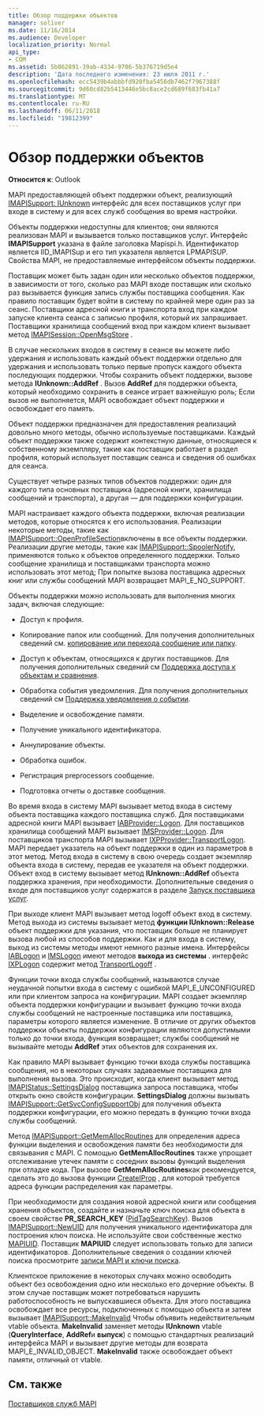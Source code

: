 ```yaml
---
title: Обзор поддержки объектов
manager: soliver
ms.date: 11/16/2014
ms.audience: Developer
localization_priority: Normal
api_type:
- COM
ms.assetid: 5b062891-39ab-4334-9706-5b376719d5e4
description: 'Дата последнего изменения: 23 июля 2011 г.'
ms.openlocfilehash: ecc5439b4abbbfd920fba5456db7462f7967388f
ms.sourcegitcommit: 9d60cd82b5413446e5bc8ace2cd689f683fb41a7
ms.translationtype: MT
ms.contentlocale: ru-RU
ms.lasthandoff: 06/11/2018
ms.locfileid: "19812399"
---
```

# <a name="support-object-overview"></a>Обзор поддержки объектов

  
  
**Относится к**: Outlook 
  
MAPI предоставляющей объект поддержки объект, реализующий [IMAPISupport: IUnknown](imapisupportiunknown.md) интерфейс для всех поставщиков услуг при входе в систему и для всех служб сообщения во время настройки. 
  
Объекты поддержки недоступны для клиентов; они являются реализован MAPI и вызывается только поставщиков услуг. Интерфейс **IMAPISupport** указана в файле заголовка Mapispi.h. Идентификатор является IID_IMAPISup и его тип указателя является LPMAPISUP. Свойства MAPI, не предоставляемые интерфейсом объекты поддержки. 
  
Поставщик может быть задан один или несколько объектов поддержки, в зависимости от того, сколько раз MAPI входе поставщик или сколько раз вызывается функция запись службы поставщика сообщения. Как правило поставщик будет войти в систему по крайней мере один раз за сеанс. Поставщики адресной книги и транспорта вход при каждом запуске клиента сеанса с записью профиля, который их запрашивает. Поставщики хранилища сообщений вход при каждом клиент вызывает метод [IMAPISession::OpenMsgStore](imapisession-openmsgstore.md) . 
  
В случае нескольких входов в систему в сеансе вы можете либо удержания и использовать каждый объект поддержки отдельно для удержания и использовать только первые пропуск каждого объекта последующих поддержки. Чтобы сохранить объект поддержки, вызове метода **IUnknown::AddRef** . Вызов **AddRef** для поддержки объекта, который необходимо сохранить в сеансе играет важнейшую роль; Если вызов не выполняется, MAPI освобождает объект поддержки и освобождает его память. 
  
Объект поддержки предназначен для предоставления реализаций довольно много методы, обычно используемые поставщиками. Каждый объект поддержки также содержит контекстную данные, относящиеся к собственному экземпляру, такие как поставщик работает в раздел профиля, который использует поставщик сеанса и сведения об ошибках для сеанса. 
  
Существует четыре разных типов объектов поддержки: один для каждого типа основных поставщика (адресной книги, хранилища сообщений и транспорта), а другая — для поддержки конфигурации. 
  
MAPI настраивает каждого объекта поддержки, включая реализации методов, которые относятся к его использования. Реализации некоторые методы, такие как [IMAPISupport::OpenProfileSection](imapisupport-openprofilesection.md)включены в все объекты поддержки. Реализации другие методы, такие как [IMAPISupport::SpoolerNotify](imapisupport-spoolernotify.md), применяются только к объектов определенного поддержки. Только сообщение хранилища и поставщиками транспорта можно использовать этот метод; При попытке вызова поставщика адресных книг или службы сообщений MAPI возвращает MAPI_E_NO_SUPPORT.
  
Объекты поддержки можно использовать для выполнения многих задач, включая следующие:
  
- Доступ к профиля.
    
- Копирование папок или сообщений. Для получения дополнительных сведений см. [копирование или перехода сообщение или папку](copying-or-moving-a-message-or-a-folder.md).
    
- Доступ к объектам, относящихся к других поставщиков. Для получения дополнительных сведений см [Поддержка доступа к объектам и сравнения](supporting-object-access-and-comparison.md). 
    
- Обработка события уведомления. Для получения дополнительных сведений см [Поддержка уведомления о событии](supporting-event-notification.md).
    
- Выделение и освобождение памяти.
    
- Получение уникального идентификатора.
    
- Аннулирование объекты.
    
- Обработка ошибок.
    
- Регистрация preprocessors сообщение. 
    
- Подготовка отчеты о доставке сообщения. 
    
Во время входа в систему MAPI вызывает метод входа в систему объекта поставщика каждого поставщика служб. Для поставщиками адресной книги MAPI вызывает [IABProvider::Logon](iabprovider-logon.md). Для поставщиков хранилища сообщений MAPI вызывает [IMSProvider::Logon](imsprovider-logon.md). Для поставщиков транспорта MAPI вызывает [IXPProvider::TransportLogon](ixpprovider-transportlogon.md). MAPI передает указатель на объект поддержки в один из параметров в этот метод. Метод входа в систему в свою очередь создает экземпляр объекта входа в систему, передав ее указателя на объект поддержки. Объект вход в систему вызывает метод **IUnknown::AddRef** объекта поддержка хранения, при необходимости. Дополнительные сведения о входе для поставщиков услуг содержатся в разделе [Запуск поставщика услуг](starting-a-service-provider.md).
  
При выходе клиент MAPI вызывает метод logoff объект вход в систему. Метод выхода из системы вызывает метод **функции IUnknown::Release** объект поддержки для указания, что поставщик больше не планирует вызова любой из способов поддержки. Как и для входа в систему, выход из системы методы имеют немного разные имена. Интерфейсы [IABLogon](iablogoniunknown.md) и [IMSLogon](imslogoniunknown.md) имеют методов **выхода из системы** . интерфейс [IXPLogon](ixplogoniunknown.md) содержит метод [TransportLogoff](ixplogon-transportlogoff.md) . 
  
Функции точки входа службы сообщений, называются случае неудачной попытки входа в систему с ошибкой MAPI_E_UNCONFIGURED или при клиентом запроса на конфигурации. MAPI создает экземпляр объекта поддержки конфигурации и вызывает функцию точки входа службы сообщений не настроенные поставщика или поставщика, параметры которого является изменение. В отличие от других объектов поддержки объекты поддержки конфигурации являются допустимыми только до точки входа, функция возвращает; службы сообщений не вызывайте методы **AddRef** этих объектов для сохранения их. 
  
Как правило MAPI вызывает функцию точки входа службы поставщика сообщения, но в некоторых случаях задаваемые поставщика для выполнения вызова. Это происходит, когда клиент вызывает метод [IMAPIStatus::SettingsDialog](imapistatus-settingsdialog.md) поставщика запроса поставщика, чтобы открыть окно свойств конфигурации. **SettingsDialog** должны вызывать [IMAPISupport::GetSvcConfigSupportObj](imapisupport-getsvcconfigsupportobj.md) для получения объекта поддержки конфигурации, его можно передать в функцию точки входа службы сообщений. 
  
Метод [IMAPISupport::GetMemAllocRoutines](imapisupport-getmemallocroutines.md) для определения адреса функции выделения и освобождения памяти без необходимости для связывания с MAPI. С помощью **GetMemAllocRoutines** также упрощает отслеживание утечек памяти с соседних вызовы функций выделения при отладке кода. При вызове **GetMemAllocRoutines**как рекомендуется, сделать это до вызова функции [CreateIProp](createiprop.md) , для которой требуется адреса функции распределения как параметры. 
  
При необходимости для создания новой адресной книги или сообщения хранения объектов, создайте и назначьте ключ поиска для объекта в своем свойстве **PR_SEARCH_KEY** ([PidTagSearchKey](pidtagsearchkey-canonical-property.md)). Вызов [IMAPISupport::NewUID](imapisupport-newuid.md) для получения уникального идентификатора для построения ключ поиска. Не используйте свои собственные жестко [MAPIUID](mapiuid.md). Поставщик **MAPIUID** следует использовать только для записи идентификаторов. Дополнительные сведения о создании ключей поиска просмотрите [записи MAPI и ключи поиска](mapi-record-and-search-keys.md).
  
Клиентское приложение в некоторых случаях можно освободить объект без освобождения одно или несколько его дочерние объекты. В этом случае поставщик может потребоваться нарушить работоспособность не выпускавшиеся объекта. Для этого поставщика освобождает все ресурсы, подключенных с помощью объекта и затем вызывает [IMAPISupport::MakeInvalid](imapisupport-makeinvalid.md) Чтобы объявить недействительным vtable объекта. **MakeInvalid** заменяет методы **IUnknown** vtable (**QueryInterface**, **AddRef**и **выпуск**) с помощью стандартных реализаций интерфейса MAPI и вызывает другие методы для возврата MAPI_E_INVALID_OBJECT. **MakeInvalid** также освобождает объект памяти, отличный от vtable. 
  
## <a name="see-also"></a>См. также



[Поставщиков служб MAPI](mapi-service-providers.md)

